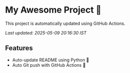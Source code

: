 # My Awesome Project 🚀

This project is automatically updated using GitHub Actions.

_Last updated: 2025-05-09 20:16:30 IST_

## Features
- Auto-update README using Python 🐍
- Auto Git push with GitHub Actions 🤖
